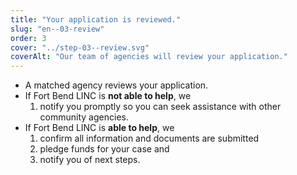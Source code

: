 ```yaml
---
title: "Your application is reviewed."
slug: "en--03-review"
order: 3
cover: "../step-03--review.svg"
coverAlt: "Our team of agencies will review your application."
---
```


* A matched agency reviews your application.
* If Fort Bend LINC is **not able to help**, we
    1. notify you promptly so you can seek assistance with other community agencies. 
* If Fort Bend LINC is **able to help**, we
    1. confirm all information and documents are submitted
    2. pledge funds for your case and
    3. notify you of next steps.